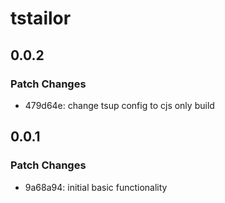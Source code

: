 # tstailor

## 0.0.2

### Patch Changes

- 479d64e: change tsup config to cjs only build

## 0.0.1

### Patch Changes

- 9a68a94: initial basic functionality
